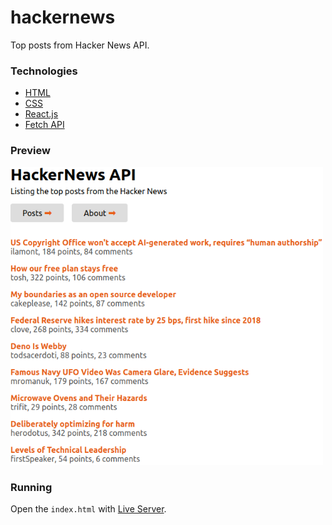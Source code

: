 # hackernews

Top posts from Hacker News API.

### Technologies

- [HTML](https://developer.mozilla.org/pt-BR/docs/Web/HTML)
- [CSS](https://developer.mozilla.org/pt-BR/docs/Web/CSS)
- [React.js](https://reactjs.org/)
- [Fetch API](https://developer.mozilla.org/pt-BR/docs/Web/API/Fetch_API)

### Preview

<img src="./public/preview.png" width="500"/>

### Running

Open the `index.html` with [Live Server](https://marketplace.visualstudio.com/items?itemName=ritwickdey.LiveServer).
